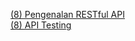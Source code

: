 [(8) Pengenalan RESTful API](https://docs.google.com/document/d/1tjjzAsA6Qb8vq2pn4ter9ZFS6r8P0Y78kJCs_NL7YI4/edit?usp=sharing) <br> 
[(8) API Testing](https://docs.google.com/document/d/1-NN16AxlSD4PeElWvmMXGzz8hTp_v3l_KkqJ4ore3kE/edit?usp=sharing)
